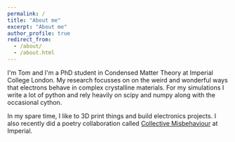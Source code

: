 ```yaml
---
permalink: /
title: "About me"
excerpt: "About me"
author_profile: true
redirect_from:
  - /about/
  - /about.html
---
```


I'm Tom and I'm a PhD student in Condensed Matter Theory at Imperial College London. My research focusses on on the weird and wonderful ways that electrons behave in complex crystalline materials. For my simulations I write a lot of python and rely heavily on scipy and numpy along with the occasional cython.

In my spare time, I like to 3D print things and build electronics projects. I also recently did a poetry collaboration called [Collective Misbehaviour](https://tomhodson.github.io/PoemProject/) at Imperial.
